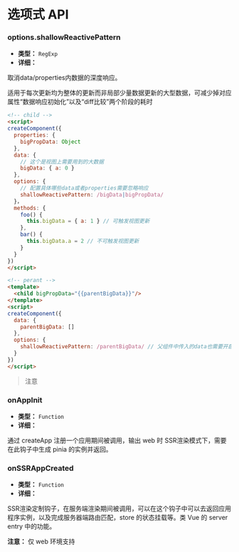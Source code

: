 # 选项式 API

### options.shallowReactivePattern
- **类型：** `RegExp`
- **详细：**

取消data/properties内数据的深度响应。

适用于每次更新均为整体的更新而非局部少量数据更新的大型数据，可减少掉对应属性“数据响应初始化”以及“diff比较”两个阶段的耗时

```html
<!-- child -->
<script>
createComponent({
  properties: {
    bigPropData: Object
  },
  data: {
    // 这个是视图上需要用到的大数据
    bigData: { a: 0 }
  },
  options: {
    // 配置具体哪些data或者properties需要忽略响应
    shallowReactivePattern: /bigData|bigPropData/
  }，
  methods: {
    foo() {
      this.bigData = { a: 1 } // 可触发视图更新
    },
    bar() {
      this.bigData.a = 2 // 不可触发视图更新
    }
  }
})
</script>

<!-- perant -->
<template>
  <child bigPropData="{{parentBigData}}"/>
</template>
<script>
createComponent({
  data: {
    parentBigData: []
  },
  options: {
    shallowReactivePattern: /parentBigData/ // 父组件中传入的data也需要开启shallowReactive
  }
})
</script>
```

> 注意

### onAppInit
- **类型：** `Function`
- **详细：**

通过 createApp 注册一个应用期间被调用，输出 web 时 SSR渲染模式下，需要在此钩子中生成 pinia 的实例并返回。


### onSSRAppCreated
- **类型：** `Function`
- **详细：**

SSR渲染定制钩子，在服务端渲染期间被调用，可以在这个钩子中可以去返回应用程序实例，以及完成服务器端路由匹配，store 的状态挂载等。类 Vue 的 server entry 中的功能。

**注意：** 仅 web 环境支持
